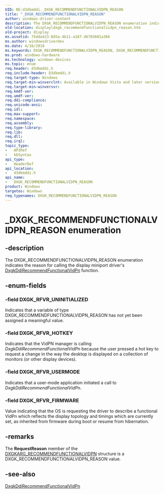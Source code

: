 ```yaml
---
UID: NE:d3dkmddi._DXGK_RECOMMENDFUNCTIONALVIDPN_REASON
title: "_DXGK_RECOMMENDFUNCTIONALVIDPN_REASON"
author: windows-driver-content
description: The DXGK_RECOMMENDFUNCTIONALVIDPN_REASON enumeration indicates the reason for calling the display miniport driver's DxgkDdiRecommendFunctionalVidPn function.
old-location: display\dxgk_recommendfunctionalvidpn_reason.htm
old-project: display
ms.assetid: 75dda423-8d5a-4b11-a187-d6703601a366
ms.author: windowsdriverdev
ms.date: 4/16/2018
ms.keywords: DXGK_RECOMMENDFUNCTIONALVIDPN_REASON, DXGK_RECOMMENDFUNCTIONALVIDPN_REASON enumeration [Display Devices], DXGK_RFVR_FIRMWARE, DXGK_RFVR_HOTKEY, DXGK_RFVR_UNINITIALIZED, DXGK_RFVR_USERMODE, DmEnums_bb915c39-0ecd-4b15-8030-6a144173dc90.xml, _DXGK_RECOMMENDFUNCTIONALVIDPN_REASON, d3dkmddi/DXGK_RECOMMENDFUNCTIONALVIDPN_REASON, d3dkmddi/DXGK_RFVR_FIRMWARE, d3dkmddi/DXGK_RFVR_HOTKEY, d3dkmddi/DXGK_RFVR_UNINITIALIZED, d3dkmddi/DXGK_RFVR_USERMODE, display.dxgk_recommendfunctionalvidpn_reason
ms.prod: windows-hardware
ms.technology: windows-devices
ms.topic: enum
req.header: d3dkmddi.h
req.include-header: D3dkmddi.h
req.target-type: Windows
req.target-min-winverclnt: Available in Windows Vista and later versions of the Windows operating systems.
req.target-min-winversvr: 
req.kmdf-ver: 
req.umdf-ver: 
req.ddi-compliance: 
req.unicode-ansi: 
req.idl: 
req.max-support: 
req.namespace: 
req.assembly: 
req.type-library: 
req.lib: 
req.dll: 
req.irql: 
topic_type:
-	APIRef
-	kbSyntax
api_type:
-	HeaderDef
api_location:
-	d3dkmddi.h
api_name:
-	DXGK_RECOMMENDFUNCTIONALVIDPN_REASON
product: Windows
targetos: Windows
req.typenames: DXGK_RECOMMENDFUNCTIONALVIDPN_REASON
---
```


# _DXGK_RECOMMENDFUNCTIONALVIDPN_REASON enumeration


## -description


The DXGK_RECOMMENDFUNCTIONALVIDPN_REASON enumeration indicates the reason for calling the display miniport driver's <a href="https://msdn.microsoft.com/320a77a7-d7d4-47b9-8a40-2b6e12819e4b">DxgkDdiRecommendFunctionalVidPn</a> function.


## -enum-fields




### -field DXGK_RFVR_UNINITIALIZED

Indicates that a variable of type DXGK_RECOMMENDFUNCTIONALVIDPN_REASON has not yet been assigned a meaningful value.


### -field DXGK_RFVR_HOTKEY

Indicates that the VidPN manager is calling <i>DxgkDdiRecommendFunctionalVidPn</i> because the user pressed a hot key to request a change in the way the desktop is displayed on a collection of monitors (or other display devices).


### -field DXGK_RFVR_USERMODE

Indicates that a user-mode application initiated a call to <i>DxgkDdiRecommendFunctionalVidPn</i>.


### -field DXGK_RFVR_FIRMWARE

Value indicating that the OS is requesting the driver to describe a functional VidPn which reflects the display topology and timings which are currently set, as inherited from firmware during boot or resume from hibernation.


## -remarks



The <b>RequestReason</b> member of the <a href="https://msdn.microsoft.com/library/windows/hardware/ff557632">DXGKARG_RECOMMENDFUNCTIONALVIDPN</a> structure is a DXGK_RECOMMENDFUNCTIONALVIDPN_REASON value.




## -see-also




<a href="https://msdn.microsoft.com/320a77a7-d7d4-47b9-8a40-2b6e12819e4b">DxgkDdiRecommendFunctionalVidPn</a>
 

 

